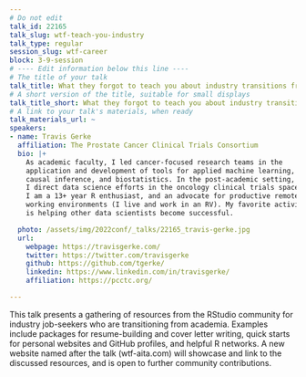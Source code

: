 ```yaml
---
# Do not edit
talk_id: 22165
talk_slug: wtf-teach-you-industry
talk_type: regular
session_slug: wtf-career
block: 3-9-session
# ---- Edit information below this line ----
# The title of your talk
talk_title: What they forgot to teach you about industry transitions from academia (WTF AITA)
# A short version of the title, suitable for small displays
talk_title_short: What they forgot to teach you about industry transitions from academia (WTF AITA)
# A link to your talk's materials, when ready
talk_materials_url: ~
speakers:
- name: Travis Gerke
  affiliation: The Prostate Cancer Clinical Trials Consortium
  bio: |+
    As academic faculty, I led cancer-focused research teams in the
    application and development of tools for applied machine learning,
    causal inference, and biostatistics. In the post-academic setting,
    I direct data science efforts in the oncology clinical trials space.
    I am a 13+ year R enthusiast, and an advocate for productive remote
    working environments (I live and work in an RV). My favorite activity
    is helping other data scientists become successful.

  photo: /assets/img/2022conf/_talks/22165_travis-gerke.jpg
  url:
    webpage: https://travisgerke.com/
    twitter: https://twitter.com/travisgerke
    github: https://github.com/tgerke/
    linkedin: https://www.linkedin.com/in/travisgerke/
    affiliation: https://pcctc.org/

---
```


<!-- ABSTRACT ----
Please write abstract below. You may use simple markdown (links, code style, bold, italics)
-->

This talk presents a gathering of resources from the RStudio community for
industry job-seekers who are transitioning from academia. Examples include
packages for resume-building and cover letter writing, quick starts for personal
websites and GitHub profiles, and helpful R networks. A new website named after
the talk (wtf-aita.com) will showcase and link to the discussed resources, and
is open to further community contributions.
